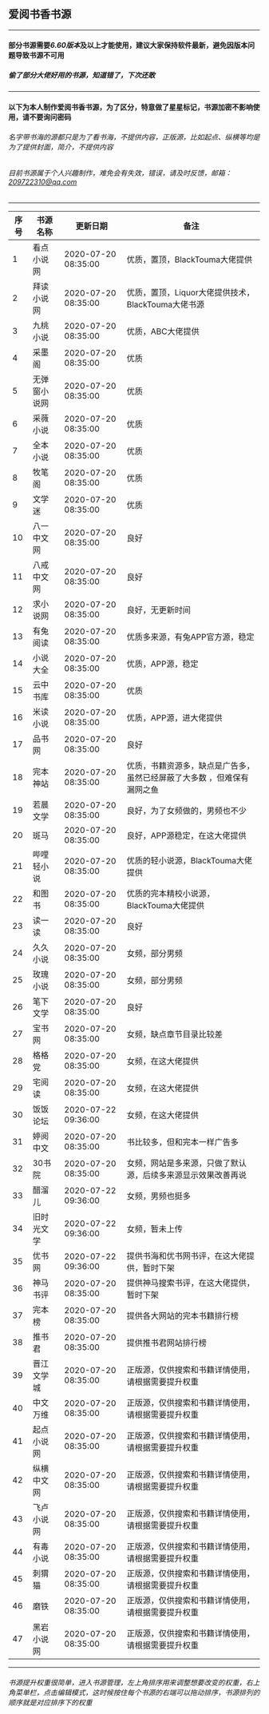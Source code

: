 ## 爱阅书香书源
------------
#### 部分书源需要*6.60版本*及以上才能使用，建议大家保持软件最新，避免因版本问题导致书源不可用

##### 偷了部分大佬好用的书源，知道错了，下次还敢

------------
#### 以下为本人制作爱阅书香书源，为了区分，特意做了星星标记，书源加密不影响使用，请不要询问密码
###### 名字带书海的源都只是为了看书海，不提供内容，正版源，比如起点、纵横等均是为了提供封面，简介，不提供内容
###### 目前书源属于个人兴趣制作，难免会有失效，错误，请及时反馈，邮箱：209722310@qq.com
------------

|序号   | 书源名称  | 更新日期  | 备注  |
| ------------ | ------------ | ------------ | ------------ |
|  1 |看点小说网    |2020-07-20 08:35:00   |优质，置顶，BlackTouma大佬提供|
|  2 |拜读小说网    |2020-07-20 08:35:00   |优质，置顶，Liquor大佬提供技术，BlackTouma大佬书源|
|  3 |九桃小说      |2020-07-20 08:35:00   |优质，ABC大佬提供|
|  4 |采墨阁        |2020-07-20 08:35:00   |优质|
|  5 |无弹窗小说网  |2020-07-20 08:35:00   |优质|
|  6 |采薇小说      |2020-07-20 08:35:00   |优质|
|  7 |全本小说      |2020-07-20 08:35:00   |优质|
|  8 |牧笔阁        |2020-07-20 08:35:00   |优质|
|  9 |文学迷        |2020-07-20 08:35:00   |优质|
| 10 |八一中文网    |2020-07-20 08:35:00   |良好|
| 11 |八戒中文网    |2020-07-20 08:35:00   |良好|
| 12 |求小说网      |2020-07-20 08:35:00   |良好，无更新时间|
| 13 |有兔阅读      |2020-07-20 08:35:00   |优质多来源，有兔APP官方源，稳定|
| 14 |小说大全      |2020-07-20 08:35:00   |优质，APP源，稳定|
| 15 |云中书库      |2020-07-20 08:35:00   |优质 |
| 16 |米读小说      |2020-07-20 08:35:00   |优质，APP源，进大佬提供|
| 17 |品书网        |2020-07-20 08:35:00   |良好|
| 18 |完本神站      |2020-07-20 08:35:00   |优质，书籍资源多，缺点是广告多，虽然已经屏蔽了大多数 ，但难保有漏网之鱼|
| 19 |若晨文学      |2020-07-20 08:35:00   |良好，为了女频做的，男频也不少|
| 20 |斑马          |2020-07-20 08:35:00   |良好，APP源稳定，在这大佬提供|
| 21 |哔哩轻小说    |2020-07-20 08:35:00   |优质的轻小说源，BlackTouma大佬提供|
| 22 |和图书        |2020-07-20 08:35:00   |优质的完本精校小说源，BlackTouma大佬提供|
| 23 |读一读        |2020-07-20 08:35:00   |良好|
| 24 |久久小说      |2020-07-20 08:35:00   |女频，部分男频|
| 25 |玫瑰小说      |2020-07-20 08:35:00   |女频，部分男频|
| 26 |笔下文学      |2020-07-20 08:35:00   |良好|
| 27 |宝书网        |2020-07-20 08:35:00   |女频，缺点章节目录比较差|
| 28 |格格党        |2020-07-20 08:35:00   |女频，在这大佬提供|
| 29 |宅阅读        |2020-07-20 08:35:00   |女频，在这大佬提供|
| 30 |饭饭论坛      |2020-07-22 09:36:00   |女频，在这大佬提供|
| 31 |婷阅中文      |2020-07-20 08:35:00   |书比较多，但和完本一样广告多|
| 32 |30书院        |2020-07-20 08:35:00   |女频，网站是多来源，只做了默认源，后续多来源显示效果改善再说|
| 33 |醋溜儿        |2020-07-22 09:36:00   |女频，男频也挺多|
| 34 |旧时光文学    |2020-07-22 09:36:00   |女频，暂未上传|
| 35 |优书网        |2020-07-22 09:36:00   |提供书海和优书网书评，在这大佬提供，暂时下架|
| 36 |神马书评      |2020-07-20 08:35:00   |提供神马搜索书评，在这大佬提供，暂时下架|
| 37 |完本榜        |2020-07-20 08:35:00   |提供各大网站的完本书籍排行榜|
| 38 |推书君        |2020-07-20 08:35:00   |提供推书君网站排行榜|
| 39 |晋江文学城    |2020-07-20 08:35:00   |正版源，仅供搜索和书籍详情使用，请根据需要提升权重|
| 40 |中文万维      |2020-07-20 08:35:00   |正版源，仅供搜索和书籍详情使用，请根据需要提升权重|
| 41 |起点小说网    |2020-07-20 08:35:00   |正版源，仅供搜索和书籍详情使用，请根据需要提升权重|
| 42 |纵横中文网    |2020-07-20 08:35:00   |正版源，仅供搜索和书籍详情使用，请根据需要提升权重|
| 43 |飞卢小说网    |2020-07-20 08:35:00   |正版源，仅供搜索和书籍详情使用，请根据需要提升权重|
| 44 |有毒小说      |2020-07-20 08:35:00   |正版源，仅供搜索和书籍详情使用，请根据需要提升权重|
| 45 |刺猬猫        |2020-07-20 08:35:00   |正版源，仅供搜索和书籍详情使用，请根据需要提升权重|
| 46 |磨铁          |2020-07-20 08:35:00   |正版源，仅供搜索和书籍详情使用，请根据需要提升权重|
| 47 |黑岩小说网    |2020-07-20 08:35:00   |正版源，仅供搜索和书籍详情使用，请根据需要提升权重|

------------
###### 书源提升权重很简单，进入书源管理，左上角排序用来调整想要改变的权重，右上角菜单栏，点击编辑模式，这时候按住每个书源的右端可以拖动排序，书源排列的顺序就是对应排序下的权重

